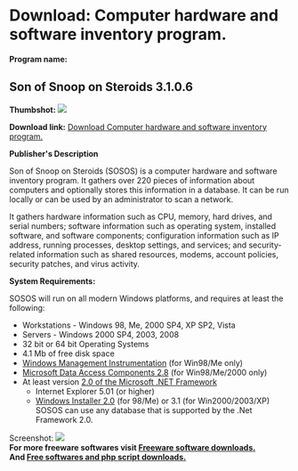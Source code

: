 # Download: Computer hardware and software inventory program.

**Program name:**

## Son of Snoop on Steroids 3.1.0.6

  
**Thumbshot:** ![](http://www.freewarefiles.com/screenshot/sososmain_md.jpg)   
  
**Download link:** [Download Computer hardware and software inventory program.](http://freesoftwares.boysofts.com/Son-of-Snoop-on-Steroids_program_46269.html)  
  


**Publisher's Description**  
  


Son of Snoop on Steroids (SOSOS) is a computer hardware and software inventory program. It gathers over 220 pieces of information about computers and optionally stores this information in a database. It can be run locally or can be used by an administrator to scan a network. 

It gathers hardware information such as CPU, memory, hard drives, and serial numbers; software information such as operating system, installed software, and software components; configuration information such as IP address, running processes, desktop settings, and services; and security-related information such as shared resources, modems, account policies, security patches, and virus activity.

**System Requirements:**

SOSOS will run on all modern Windows platforms, and requires at least the following: 

  * Workstations - Windows 98, Me, 2000 SP4, XP SP2, Vista 
  * Servers - Windows 2000 SP4, 2003, 2008 
  * 32 bit or 64 bit Operating Systems 
  * 4.1 Mb of free disk space 
  * [Windows Management Instrumentation](http://www.microsoft.com/downloads/details.aspx?FamilyID=98a4c5ba-337b-4e92-8c18-a63847760ea5&DisplayLang=en) (for Win98/Me only) 
  * [Microsoft Data Access Components 2.8](http://www.microsoft.com/downloads/details.aspx?familyid=78CAC895-EFC2-4F8E-A9E0-3A1AFBD5922E&displaylang=en) (for Win98/Me/2000 only) 
  * At least version [2.0 of the Microsoft .NET Framework](http://www.freewarefiles.com/Microsoft-NET-Framework-x-Final_program_16026.html)
    * Internet Explorer 5.01 (or higher) 
    * [Windows Installer 2.0](http://www.microsoft.com/downloads/details.aspx?FamilyID=889482fc-5f56-4a38-b838-de776fd4138c&displaylang=en) (for 98/Me) or 3.1 (for Win2000/2003/XP) 
SOSOS can use any database that is supported by the .Net Framework 2.0. 

  
  
Screenshot: ![](http://www.freewarefiles.com/screenshot/sososmain.jpg)   
**For more freeware softwares visit [Freeware software downloads.](http://freesoftwares.boysofts.com/)**   
**And [Free softwares and php script downloads.](http://www.boysofts.com/)**
